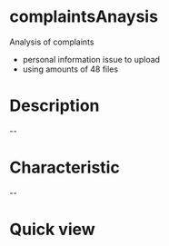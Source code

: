 # complaintsAnaysis
Analysis of complaints
- personal information issue to upload
- using amounts of 48 files 
# Description
--
# Characteristic
--
# Quick view
